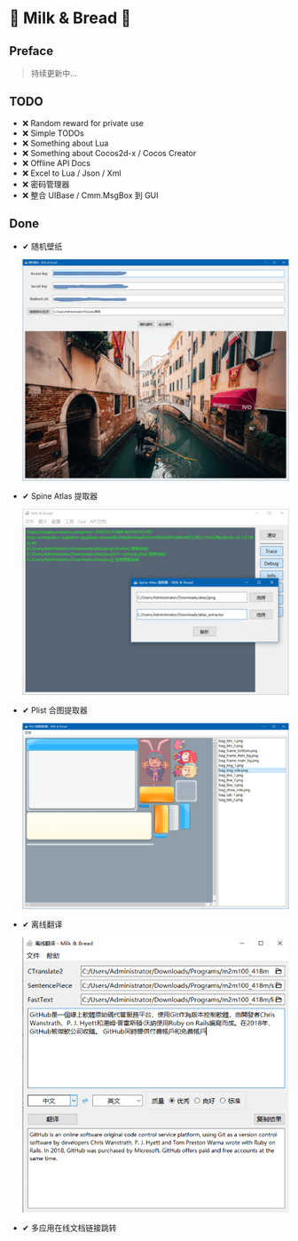 # 🥛 Milk & Bread 🍞

## Preface

> 持续更新中...


## TODO

- ❌ Random reward for private use
- ❌ Simple TODOs
- ❌ Something about Lua
- ❌ Something about Cocos2d-x / Cocos Creator
- ❌ Offline API Docs
- ❌ Excel to Lua / Json / Xml 
- ❌ 密码管理器
- ❌ 整合 UIBase / Cmm.MsgBox 到 GUI

## Done

- ✔ 随机壁纸
  
    ![](screenshot/RandomUnsplashWallpaper.png)
  
- ✔ Spine Atlas 提取器
  
    ![](screenshot/SpineAtlasExtractor.png)
  
- ✔ Plist 合图提取器

    ![](screenshot/TextureUnpacker.png)

- ✔ 离线翻译
  
    ![](screenshot/OfflineTranslator.png)

- ✔ 多应用在线文档链接跳转
